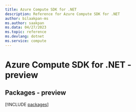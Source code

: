 ```yaml
---
title: Azure Compute SDK for .NET
description: Reference for Azure Compute SDK for .NET
author: bilaakpan-ms
ms.author: saakpan
ms.data: 04/27/2023
ms.topic: reference
ms.devlang: dotnet
ms.service: compute
---
```

# Azure Compute SDK for .NET - preview
## Packages - preview
[!INCLUDE [packages](compute-index.md)]